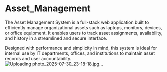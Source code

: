 # Asset_Management
The Asset Management System is a full-stack web application built to efficiently manage organizational assets such as laptops, monitors, devices, or office equipment. It enables users to track asset assignments, availability, and history in a streamlined and secure interface.

Designed with performance and simplicity in mind, this system is ideal for internal use by IT departments, offices, and institutions to maintain asset records and user accountability.
![Uploading photo_2025-07-30_23-18-18.jpg…]()
